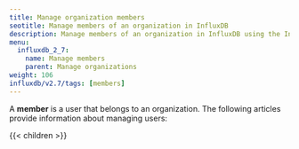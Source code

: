 ```yaml
---
title: Manage organization members
seotitle: Manage members of an organization in InfluxDB
description: Manage members of an organization in InfluxDB using the InfluxDB UI or CLI.
menu:
  influxdb_2_7:
    name: Manage members
    parent: Manage organizations
weight: 106
influxdb/v2.7/tags: [members]
---
```


A **member** is a user that belongs to an organization.
The following articles provide information about managing users:

{{< children >}}
